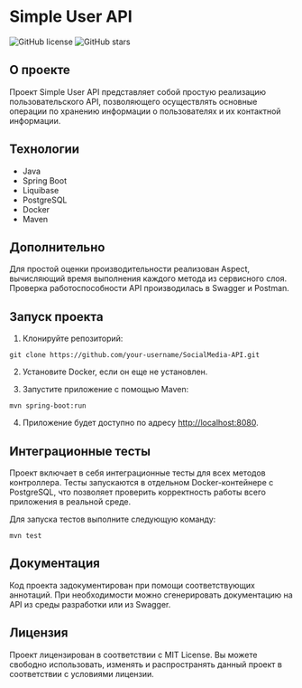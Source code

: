 # Simple User API

![GitHub license](https://img.shields.io/github/license/your-username/SocialMedia-API)
![GitHub stars](https://img.shields.io/github/stars/your-username/SocialMedia-API?style=social)

## О проекте

Проект Simple User API представляет собой простую реализацию пользовательского API, позволяющего осуществлять основные операции по хранению информации о пользователях и их контактной информации.

## Технологии

- Java
- Spring Boot
- Liquibase
- PostgreSQL
- Docker
- Maven

## Дополнительно

Для простой оценки производительности реализован Aspect, вычисляющий время выполнения каждого метода из сервисного слоя. Проверка работоспособности API производилась в Swagger и Postman.

## Запуск проекта

1. Клонируйте репозиторий:

```
git clone https://github.com/your-username/SocialMedia-API.git
```

2. Установите Docker, если он еще не установлен.


3. Запустите приложение с помощью Maven:

```
mvn spring-boot:run
```

4. Приложение будет доступно по адресу [http://localhost:8080](http://localhost:8080).

## Интеграционные тесты

Проект включает в себя интеграционные тесты для всех методов контроллера. Тесты запускаются в отдельном Docker-контейнере с PostgreSQL, что позволяет проверить корректность работы всего приложения в реальной среде.

Для запуска тестов выполните следующую команду:

```
mvn test
```

## Документация

Код проекта задокументирован при помощи соответствующих аннотаций. При необходимости можно сгенерировать документацию на API из среды разработки или из Swagger.

## Лицензия
Проект лицензирован в соответствии с MIT License. Вы можете свободно использовать, изменять и распространять данный проект в соответствии с условиями лицензии.
